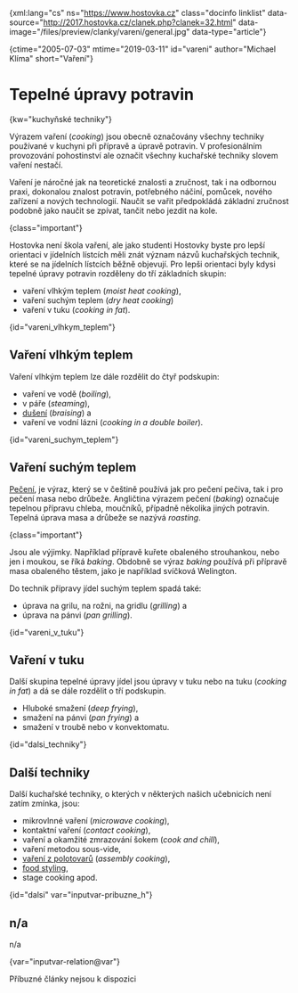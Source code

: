
{xml:lang="cs" ns="https://www.hostovka.cz" class="docinfo linklist" data-source="http://2017.hostovka.cz/clanek.php?clanek=32.html" data-image="/files/preview/clanky/vareni/general.jpg" data-type="article"}

{ctime="2005-07-03" mtime="2019-03-11" id="vareni" author="Michael Klíma" short="Vaření"}

# Tepelné úpravy potravin

<!-- generated attribute kw by user_updatekw.sh on 2020-07-05, do not edit -->

{kw="kuchyňské techniky"}

Výrazem vaření (_cooking_) jsou obecně označovány všechny techniky používané v kuchyni při přípravě a úpravě potravin. V profesionálním provozování pohostinství ale označit všechny kuchařské techniky slovem vaření nestačí.

Vaření je náročné jak na teoretické znalosti a zručnost, tak i na odbornou praxi, dokonalou znalost potravin, potřebného náčiní, pomůcek, nového zařízení a nových technologií. Naučit se vařit předpokládá základní zručnost podobně jako naučit se zpívat, tančit nebo jezdit na kole.

{class="important"}

Hostovka není škola vaření, ale jako studenti Hostovky byste pro lepší orientaci v jídelních lístcích měli znát význam názvů kuchařských technik, které se na jídelních lístcích běžně objevují. Pro lepši orientaci byly kdysi tepelné úpravy potravin rozděleny do tří základních skupin:

  * vaření vlhkým teplem (_moist heat cooking_),
  * vaření suchým teplem (_dry heat cooking_)
  * vaření v tuku (_cooking in fat_).

{id="vareni\_vlhkym\_teplem"}

## Vaření vlhkým teplem

Vaření vlhkým teplem lze dále rozdělit do čtyř podskupin:

  * vaření ve vodě (_boiling_),
  * v páře (_steaming_),
  * [dušení][1] (_braising_) a
  * vaření ve vodní lázni (_cooking in a double boiler_).

{id="vareni\_suchym\_teplem"}

## Vaření suchým teplem

[Pečení][2], je výraz, který se v češtině používá jak pro pečení pečiva, tak i pro pečení masa nebo drůbeže. Angličtina výrazem pečení (_baking_) označuje tepelnou přípravu chleba, moučníků, případně několika jiných potravin. Tepelná úprava masa a drůbeže se nazývá _roasting_.

{class="important"}

Jsou ale výjimky. Například přípravě kuřete obaleného strouhankou, nebo jen i moukou, se říká _baking_. Obdobně se výraz _baking_ používá při přípravě masa obaleného těstem, jako je například svíčková Welington.

Do technik přípravy jídel suchým teplem spadá také:

  * úprava na grilu, na rožni, na gridlu (_grilling_) a
  * úprava na pánvi (_pan grilling_).

{id="vareni\_v\_tuku"}

## Vaření v tuku

Další skupina tepelné úpravy jídel jsou úpravy v tuku nebo na tuku (_cooking in fat_) a dá se dále rozdělit o tří podskupin.

  * Hluboké smažení (_deep frying_),
  * smažení na pánvi (_pan frying_) a
  * smažení v troubě nebo v konvektomatu.

{id="dalsi_techniky"}

## Další techniky

Další kuchařské techniky, o kterých v některých našich učebnicích není zatím zmínka, jsou:

  * mikrovlnné vaření (_microwave cooking_),
  * kontaktní vaření (_contact cooking_),
  * vaření a okamžité zmrazování šokem (_cook and chill_),
  * vaření metodou sous-vide,
  * [vaření z polotovarů][3] (_assembly cooking_),
  * [food styling][4],
  * stage cooking apod.

{id="dalsi" var="inputvar-pribuzne_h"}

## n/a

n/a

{var="inputvar-relation@var"}

Příbuzné články nejsou k dispozici

 [1]: /duseni
 [2]: /peceni
 [3]: /vareni_z_polotovaru
 [4]: /food_styling

